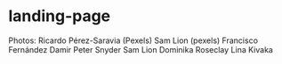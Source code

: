 # landing-page

Photos: 
Ricardo Pérez-Saravia (Pexels)
Sam Lion (pexels)
Francisco Fernández 
Damir
Peter Snyder
Sam Lion
Dominika Roseclay
Lina Kivaka